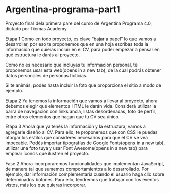 # Argentina-programa-part1
Proyecto final dela primera pare del curso de Argentina Programa 4.0, dictado por Ticmas Academy

Etapa 1
Como en todo proyecto, es clave “bajar a papel” lo que vamos a desarrollar, 
por eso te proponemos que en una hoja escribas toda la información que quieras 
incluir en el CV, para poder empezar a pensar en qué estructura le darás al proyecto. 

Como no es necesario que incluyas tu información personal, te proponemos usar esta
web(opens in a new tab), de la cual podrás obtener datos personales de personas ficticias. 

Si te animás, podés hasta incluir la foto que proporciona el sitio a modo de ejemplo.

Etapa 2
Ya tenemos la información que vamos a llevar al proyecto, ahora debemos elegir qué 
elementos HTML le darán vida. Considerá utilizar la barra de navegación con links 
ancla, listas desordenadas, foto de perfil, entre otros elementos que hagan que tu CV sea único.

Etapa 3
Ahora que ya tenés la información y la estructura, vamos a agregarle diseño al CV. 
Para ello, te proponemos que con CSS le puedas otorgar los estilos que consideres 
necesarios para que el CV se vea impecable. Podés importar tipografías de 
Google Fonts(opens in a new tab), utilizar una foto tuya y usar Font Awesome(opens in a new tab)
para emplear íconos que ilustren el proyecto.

Fase 2
Ahora incorporaremos funcionalidades que implementan JavaScript, de manera tal que sumemos comportamientos a lo desarrollado.
Por ejemplo, dar información complementaria cuando el usuario haga clic sobre determinados botones. Para ello, tendremos 
que trabajar con los eventos vistos, más los que quieras incorporar. 
